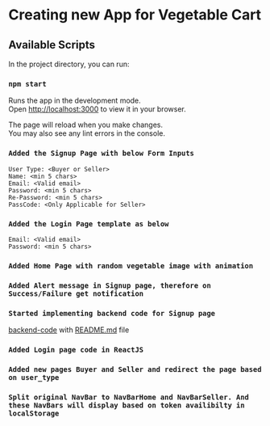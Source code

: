# Creating new App for Vegetable Cart

## Available Scripts

In the project directory, you can run:

### `npm start`

Runs the app in the development mode.\
Open [http://localhost:3000](http://localhost:3000) to view it in your browser.

The page will reload when you make changes.\
You may also see any lint errors in the console.

### `Added the Signup Page with below Form Inputs`

```
User Type: <Buyer or Seller>
Name: <min 5 chars>
Email: <Valid email>
Password: <min 5 chars>
Re-Password: <min 5 chars>
PassCode: <Only Applicable for Seller>
```

### `Added the Login Page template as below`

```
Email: <Valid email>
Password: <min 5 chars>
```

### `Added Home Page with random vegetable image with animation`

### `Added Alert message in Signup page, therefore on Success/Failure get notification`

### `Started implementing backend code for Signup page`

[backend-code](https://github.com/prashantpateldixoninfo/MyLearning/tree/main/ReactJS_Project/MERN_VegCart_Project/veg-cart/backend) with [README.md](https://github.com/prashantpateldixoninfo/MyLearning/blob/main/ReactJS_Project/MERN_VegCart_Project/veg-cart/backend/README.md) file

### `Added Login page code in ReactJS`

### `Added new pages Buyer and Seller and redirect the page based on user_type`

### `Split original NavBar to NavBarHome and NavBarSeller. And these NavBars will display based on token availibilty in localStorage`
